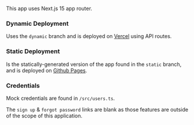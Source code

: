 This app uses Next.js 15 app router.

### Dynamic Deployment

Uses the `dynamic` branch and is deployed on [Vercel](https://login-example-nextjs.vercel.app/) using API routes.

### Static Deployment

Is the statically-generated version of the app found in the `static` branch, and is deployed on [Github Pages]().

### Credentials

Mock credentials are found in `/src/users.ts`.

The `sign up` & `forgot password` links are blank as those features are outside of the scope of this application.
